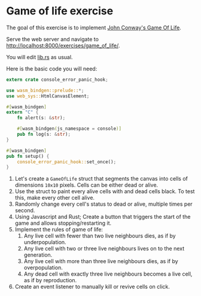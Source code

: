 # Game of life exercise

The goal of this exercise is to implement [John Conway's Game Of Life](https://en.wikipedia.org/wiki/Conway%27s_Game_of_Life).

Serve the web server and navigate to [http://localhost:8000/exercises/game_of_life/](http://localhost:8000/exercises/game_of_life/).

You will edit [lib.rs](../../rust-wasm-template/lib.rs) as usual.

Here is the basic code you will need:

```rust
extern crate console_error_panic_hook;

use wasm_bindgen::prelude::*;
use web_sys::HtmlCanvasElement;

#[wasm_bindgen]
extern "C" {
    fn alert(s: &str);

    #[wasm_bindgen(js_namespace = console)]
    pub fn log(s: &str);
}

#[wasm_bindgen]
pub fn setup() {
    console_error_panic_hook::set_once();
}
```

1. Let's create a `GameOfLife` struct that segments the canvas into cells of dimensions `10x10` pixels. Cells can be
   either dead or alive.
2. Use the struct to paint every alive cells with and dead cells black. To test this, make every other cell alive.
3. Randomly change every cell's status to dead or alive, multiple times per second.
4. Using Javascript and Rust; Create a button that triggers the start of the game and allows stopping/restarting it.
5. Implement the rules of game of life:
    1. Any live cell with fewer than two live neighbours dies, as if by underpopulation.
    2. Any live cell with two or three live neighbours lives on to the next generation.
    3. Any live cell with more than three live neighbours dies, as if by overpopulation.
    4. Any dead cell with exactly three live neighbours becomes a live cell, as if by reproduction.
6. Create an event listener to manually kill or revive cells on click.